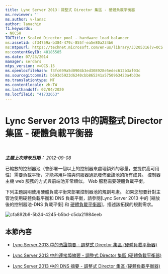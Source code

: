 ```yaml
---
title: Lync Server 2013：調整式 Director 集區 - 硬體負載平衡器
ms.reviewer: ''
ms.author: v-lanac
author: lanachin
f1.keywords:
- NOCSH
TOCTitle: Scaled Director pool - hardware load balancer
ms:assetid: cf34759a-b384-479c-855f-ea5e80a234b6
ms:mtpsurl: https://technet.microsoft.com/en-us/library/JJ205316(v=OCS.15)
ms:contentKeyID: 48185585
ms.date: 07/23/2014
manager: serdars
mtps_version: v=OCS.15
ms.openlocfilehash: f3fc699a5d0904b3ed308928e5edec612b3af03c
ms.sourcegitcommit: b693d5923d6240cbb865241a5750963423a4b33e
ms.translationtype: MT
ms.contentlocale: zh-TW
ms.lasthandoff: 02/04/2020
ms.locfileid: "41732653"
---
```

<div data-xmlns="http://www.w3.org/1999/xhtml">

<div class="topic" data-xmlns="http://www.w3.org/1999/xhtml" data-msxsl="urn:schemas-microsoft-com:xslt" data-cs="http://msdn.microsoft.com/en-us/">

<div data-asp="http://msdn2.microsoft.com/asp">

# <a name="scaled-director-pool---hardware-load-balancer-in-lync-server-2013"></a>Lync Server 2013 中的調整式 Director 集區 - 硬體負載平衡器

</div>

<div id="mainSection">

<div id="mainBody">

<span> </span>

_**主題上次修改日期：** 2012-09-08_

已縮放的控制器池（會部署一個以上的控制器來處理額外的容量，並提供高可用性）需要負載平衡，才能將用戶端與伺服器通訊發佈至該池的所有成員。 控制器主機 web 服務的方式與前端池非常類似。 Web 服務需要硬體負載平衡。

下列主題說明使用硬體負載平衡來部署控制器池的規劃考慮。 如果您想要針對主管池使用硬體負載平衡和 DNS 負載平衡，請參閱[Lync Server 2013 中的 [縮放後的控制器池-DNS 負載平衡] 和 [硬體負載平衡器](lync-server-2013-scaled-director-pool-dns-load-balancing-and-hardware-load-balancer.md)]，描述該拓撲的規劃需求。

![cfa892b9-5b24-4245-b5bd-c5da21984eeb](images/JJ205316.cfa892b9-5b24-4245-b5bd-c5da21984eeb(OCS.15).jpg "cfa892b9-5b24-4245-b5bd-c5da21984eeb")

<div>

## <a name="in-this-section"></a>本節內容

  - [Lync Server 2013 中的憑證摘要 - 調整式 Director 集區 (硬體負載平衡器)](lync-server-2013-certificate-summary-scaled-director-pool-hardware-load-balancer.md)

  - [Lync Server 2013 中的連接埠摘要 - 調整式 Director 集區 (硬體負載平衡器)](lync-server-2013-port-summary-scaled-director-pool-hardware-load-balancer.md)

  - [Lync Server 2013 中的 DNS 摘要 - 調整式 Director 集區 (硬體負載平衡器)](lync-server-2013-dns-summary-scaled-director-pool-hardware-load-balancer.md)

</div>

</div>

<span> </span>

</div>

</div>

</div>

